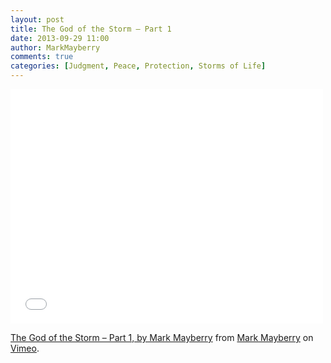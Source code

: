 ```yaml
---
layout: post
title: The God of the Storm – Part 1
date: 2013-09-29 11:00
author: MarkMayberry
comments: true
categories: [Judgment, Peace, Protection, Storms of Life]
---
```

<iframe src="//player.vimeo.com/video/75785680" width="500" height="375" frameborder="0" webkitallowfullscreen mozallowfullscreen allowfullscreen></iframe> <p><a href="http://vimeo.com/75785680">The God of the Storm – Part 1, by Mark Mayberry</a> from <a href="http://vimeo.com/ascoc">Mark Mayberry</a> on <a href="https://vimeo.com">Vimeo</a>.</p>
